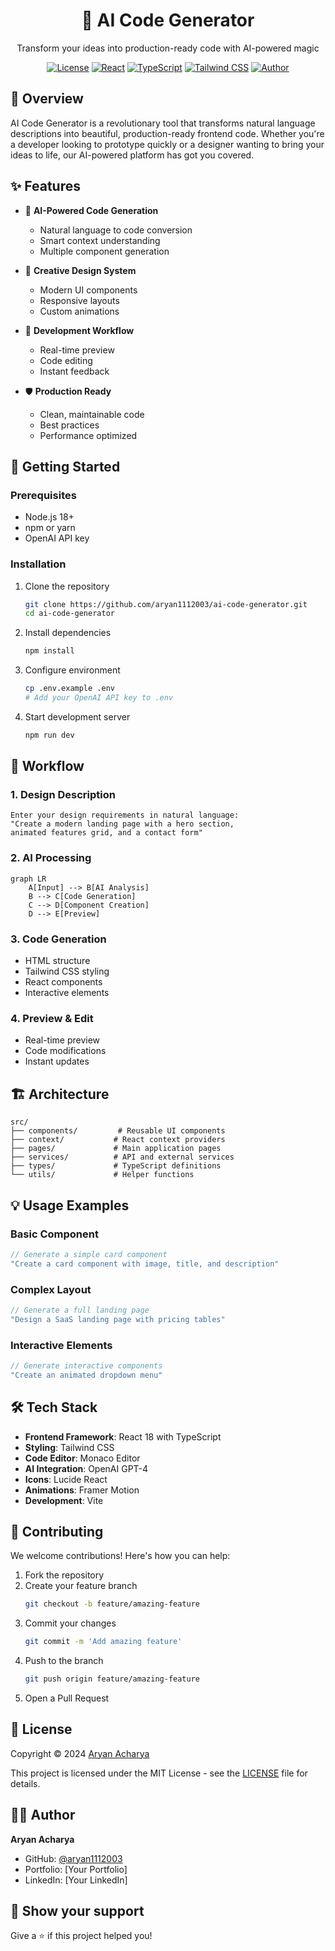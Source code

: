 <!-- Header with Logo and Title -->
<div align="center">
  <h1>🎨 AI Code Generator</h1>
  <p>Transform your ideas into production-ready code with AI-powered magic</p>
  
  [![License](https://img.shields.io/badge/license-MIT-blue.svg)](LICENSE)
  [![React](https://img.shields.io/badge/React-18.2.0-blue.svg)](https://reactjs.org/)
  [![TypeScript](https://img.shields.io/badge/TypeScript-5.2.2-blue.svg)](https://www.typescriptlang.org/)
  [![Tailwind CSS](https://img.shields.io/badge/Tailwind_CSS-3.4.1-blue.svg)](https://tailwindcss.com/)
  [![Author](https://img.shields.io/badge/Author-Aryan_Acharya-green.svg)](https://github.com/aryan1112003)
</div>

## 🌟 Overview

AI Code Generator is a revolutionary tool that transforms natural language descriptions into beautiful, production-ready frontend code. Whether you're a developer looking to prototype quickly or a designer wanting to bring your ideas to life, our AI-powered platform has got you covered.

## ✨ Features

- 🤖 **AI-Powered Code Generation**
  - Natural language to code conversion
  - Smart context understanding
  - Multiple component generation
  
- 🎨 **Creative Design System**
  - Modern UI components
  - Responsive layouts
  - Custom animations
  
- 🔄 **Development Workflow**
  - Real-time preview
  - Code editing
  - Instant feedback
  
- 🛡️ **Production Ready**
  - Clean, maintainable code
  - Best practices
  - Performance optimized

## 🚀 Getting Started

### Prerequisites

- Node.js 18+
- npm or yarn
- OpenAI API key

### Installation

1. Clone the repository
   ```bash
   git clone https://github.com/aryan1112003/ai-code-generator.git
   cd ai-code-generator
   ```

2. Install dependencies
   ```bash
   npm install
   ```

3. Configure environment
   ```bash
   cp .env.example .env
   # Add your OpenAI API key to .env
   ```

4. Start development server
   ```bash
   npm run dev
   ```

## 🔄 Workflow

### 1. Design Description
```plaintext
Enter your design requirements in natural language:
"Create a modern landing page with a hero section,
animated features grid, and a contact form"
```

### 2. AI Processing
```mermaid
graph LR
    A[Input] --> B[AI Analysis]
    B --> C[Code Generation]
    C --> D[Component Creation]
    D --> E[Preview]
```

### 3. Code Generation
- HTML structure
- Tailwind CSS styling
- React components
- Interactive elements

### 4. Preview & Edit
- Real-time preview
- Code modifications
- Instant updates

## 🏗️ Architecture

```plaintext
src/
├── components/         # Reusable UI components
├── context/           # React context providers
├── pages/             # Main application pages
├── services/          # API and external services
├── types/             # TypeScript definitions
└── utils/             # Helper functions
```

## 💡 Usage Examples

### Basic Component
```typescript
// Generate a simple card component
"Create a card component with image, title, and description"
```

### Complex Layout
```typescript
// Generate a full landing page
"Design a SaaS landing page with pricing tables"
```

### Interactive Elements
```typescript
// Generate interactive components
"Create an animated dropdown menu"
```

## 🛠️ Tech Stack

- **Frontend Framework**: React 18 with TypeScript
- **Styling**: Tailwind CSS
- **Code Editor**: Monaco Editor
- **AI Integration**: OpenAI GPT-4
- **Icons**: Lucide React
- **Animations**: Framer Motion
- **Development**: Vite

## 🤝 Contributing

We welcome contributions! Here's how you can help:

1. Fork the repository
2. Create your feature branch
   ```bash
   git checkout -b feature/amazing-feature
   ```
3. Commit your changes
   ```bash
   git commit -m 'Add amazing feature'
   ```
4. Push to the branch
   ```bash
   git push origin feature/amazing-feature
   ```
5. Open a Pull Request

## 📜 License

Copyright © 2024 [Aryan Acharya](https://github.com/aryan1112003)

This project is licensed under the MIT License - see the [LICENSE](LICENSE) file for details.

## 👨‍💻 Author

**Aryan Acharya**
- GitHub: [@aryan1112003](https://github.com/aryan1112003)
- Portfolio: [Your Portfolio]
- LinkedIn: [Your LinkedIn]

## 🌟 Show your support

Give a ⭐️ if this project helped you!